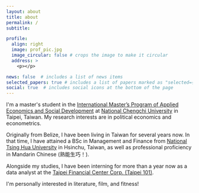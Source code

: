 ```yaml
---
layout: about
title: about
permalink: /
subtitle: 

profile:
  align: right
  image: prof_pic.jpg
  image_circular: false # crops the image to make it circular
  address: >
    <p></p>

news: false  # includes a list of news items
selected_papers: true # includes a list of papers marked as "selected={true}"
social: true  # includes social icons at the bottom of the page
---
```


I'm a master's student in the [International Master’s Program of Applied Economics and Social Development](https://imes.nccu.edu.tw/) at [National Chengchi University](https://www.nccu.edu.tw/) in Taipei, Taiwan. My research interests are in political economics and econometrics.

Originally from Belize, I have been living in Taiwan for several years now. In that time, I have attained a BSc in Management and Finance from [National Tsing Hua University](https://nthu-en.site.nthu.edu.tw/) in Hsinchu, Taiwan, as well as professional proficiency in Mandarin Chinese (熟能生巧！). 

Alongside my studies, I have been interning for more than a year now as a data analyst at the [Taipei Financial Center Corp. (Taipei 101)](https://www.taipei-101.com.tw/en/corporate).

I'm personally interested in literature, film, and fitness!
